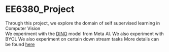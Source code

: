 ﻿# EE6380_Project
 Through this project, we explore the domain of self supervised learning in Computer Vision </br>
 We experiment with the [DINO](https://ai.meta.com/blog/dino-paws-computer-vision-with-self-supervised-transformers-and-10x-more-efficient-training/) model from Meta AI. We also experiment with BYOL
 We also experiment on certain down stream tasks
 More details can be found [here](MTR_DL.pdf)
